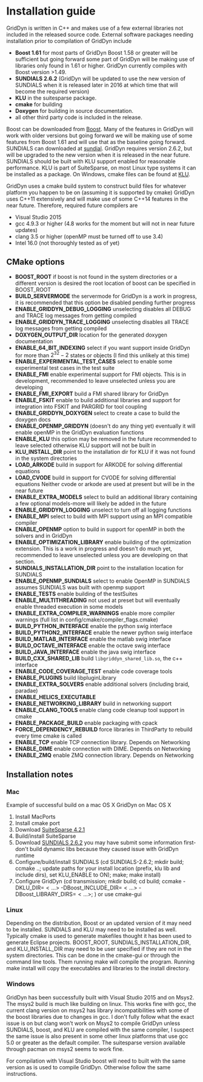 # Installation guide

GridDyn is written in C++ and makes use of a few external libraries not included in the released source code.
External software packages needing installation prior to compilation of GridDyn include

- **Boost 1.61** for most parts of GridDyn Boost 1.58 or greater will be sufficient but going forward some part of GridDyn will be making use of libraries only found in 1.61 or higher. GridDyn currently compiles with Boost version >1.49.
- **SUNDIALS 2.6.2** (GridDyn will be updated to use the new version of SUNDIALS when it is released later in 2016 at which time that will become the required version)
- **KLU** in the suitesparse package.
- **cmake** for building
- **Doxygen** for building in source documentation.
- all other third party code is included in the release.

Boost can be downloaded from [Boost](www.boost.org). Many of the features in GridDyn will work with older versions but going forward we will be making use of some features from Boost 1.61 and will use that as the baseline going forward. SUNDIALS can downloaded at [sundial](http://computation.llnl.gov/sundials). GridDyn requires version 2.6.2, but will be upgraded to the new version when it is released in the near future. SUNDIALS should be built with KLU support enabled for reasonable performance. KLU is part of SuiteSparse, on most Linux type systems it can be installed as a package. On Windows, cmake files can be found at [KLU](https://github.com/jlblancoc/suitesparse-metis-for-windows).

GridDyn uses a cmake build system to construct build files for whatever platform you happen to be on (assuming it is supported by cmake)
GridDyn uses C++11 extensively and will make use of some C++14 features in the near future. Therefore, required future compilers are

- Visual Studio 2015
- gcc 4.9.3 or higher (4.8 works for the moment but will not in near future updates)
- clang 3.5 or higher (openMP must be turned off to use 3.4)
- Intel 16.0 (not thoroughly tested as of yet)


## CMake options

- **BOOST_ROOT** if boost is not found in the system directories or a different version is desired the root location of boost can be specified in BOOST_ROOT
- **BUILD_SERVERMODE** the servermode for GridDyn is a work in progress, it is recommended that this option be disabled pending further progress
- **ENABLE_GRIDDYN_DEBUG_LOGGING** unselecting disables all DEBUG and TRACE log messages from getting compiled
- **ENABLE_GRIDDYN_TRACE_LOGGING** unselecting disables all TRACE log messages from getting compiled
- **DOXYGEN_OUTPUT_DIR** location for the generated doxygen documentation
- **ENABLE_64_BIT_INDEXING** select if you want support inside GridDyn for more than $2^{32}-2$ states or objects (I find this unlikely at this time)
- **ENABLE_EXPERIMENTAL_TEST_CASES** select to enable some experimental test cases in the test suite
- **ENABLE_FMI** enable experimental support for FMI objects. This is in development, recommended to leave unselected unless you are developing
- **ENABLE_FMI_EXPORT** build a FMI shared library for GridDyn
- **ENABLE_FSKIT** enable to build additional libraries and support for integration into FSKIT and PARGRID for tool coupling
- **ENABLE_GRIDDYN_DOXYGEN** select to create a case to build the doxygen docs
- **ENABLE_OPENMP_GRIDDYN** (doesn't do any thing yet) eventually it will enable openMP in the GridDyn evaluation functions
- **ENABLE_KLU** this option may be removed in the future recommended to leave selected otherwise KLU support will not be built in
- **KLU_INSTALL_DIR** point to the installation dir for KLU if it was not found in the system directories
- **LOAD_ARKODE** build in support for ARKODE for solving differential equations
- **LOAD_CVODE** build in support for CVODE for solving differential equations Neither cvode or arkode are used at present but will be in the near future
- **ENABLE_EXTRA_MODELS** select to build an additional library containing a few optional models-more will likely be added in the future
- **ENABLE_GRIDDYN_LOGGING** unselect to turn off all logging functions
- **ENABLE_MPI** select to build with MPI support using an MPI compatible compiler
- **ENABLE_OPENMP** option to build in support for openMP in both the solvers and in GridDyn
- **ENABLE_OPTIMIZATION_LIBRARY** enable building of the optimization extension. This is a work in progress and doesn't do much yet, recommended to leave unselected unless you are developing on that section.
- **SUNDIALS_INSTALLATION_DIR** point to the installation location for SUNDIALS
- **ENABLE_OPENMP_SUNDIALS** select to enable OpenMP in SUNDIALS assumes SUNDIALS was built with openmp support
- **ENABLE_TESTS** enable building of the testSuites
- **ENABLE_MULTITHREADING** not used at preset but will eventually enable threaded execution in some models
- **ENABLE_EXTRA_COMPILER_WARNINGS** enable more compiler warnings (full list in config/cmake/compiler_flags.cmake)
- **BUILD_PYTHON_INTERFACE** enable the python swig interface
- **BUILD_PYTHON2_INTERFACE** enable the newer python swig interface
- **BUILD_MATLAB_INTERFACE** enable the matlab swig interface
- **BUILD_OCTAVE_INTERFACE** enable the octave swig interface
- **BUILD_JAVA_INTERFACE** enable the java swig interface
- **BUILD_CXX_SHARED_LIB** build `libgriddyn_shared_lib.so`, the c++ interface
- **ENABLE_CODE_COVERAGE_TEST** enable code coverage tools
- **ENABLE_PLUGINS** build libpluginLibrary
- **ENABLE_EXTRA_SOLVERS** enable additional solvers (including braid, paradae)
- **ENABLE_HELICS_EXECUTABLE**
- **ENABLE_NETWORKING_LIBRARY** build in networking support
- **ENABLE_CLANG_TOOLS** enable clang code cleanup tool support in cmake
- **ENABLE_PACKAGE_BUILD** enable packaging with cpack
- **FORCE_DEPENDENCY_REBUILD** force libraries in ThirdParty to rebuild every time cmake is called
- **ENABLE_TCP** enable TCP connection library. Depends on Networking
- **ENABLE_DIME** enable connection with DIME. Depends on Networking
- **ENABLE_ZMQ** enable ZMQ connection library. Depends on Networking

## Installation notes

### Mac

Example of successful build on a mac OS X
GridDyn on Mac OS X

1. Install MacPorts
2. Install cmake port
3. Download [SuiteSparse 4.2.1](http://faculty.cse.tamu.edu/davis/suitesparse.html)
4. Build/install SuiteSparse
5. Download [SUNDIALS 2.6.2](http://computation.llnl.gov/projects/SUNDIALS-suite-nonlinear-differential-algebraic-equation-solvers/download/SUNDIALS-2.6.2.tar.gz) you may have submit some information first- don't build dynamic libs because they caused issue with GridDyn runtime
6. Configure/build/install SUNDIALS (cd SUNDIALS-2.6.2; mkdir build; ccmake ..; update paths for your install location (prefix, klu lib and include dirs), set KLU\_ENABLE to ON); make; make install)
8. Configure GridDyn (cd transmission; mkdir build; cd build; ccmake -DKLU\_DIR=$<\hdots>$ -DBoost\_INCLUDE\_DIR=$<\hdots>$ -DBoost\_LIBRARY\_DIRS=$<\hdots>$; ) or use cmake-gui

### Linux

Depending on the distribution, Boost or an updated version of it may need to be installed. SUNDIALS and KLU may need to be installed as well. Typically cmake is used to generate makefiles thought it has been used to generate Eclipse projects. BOOST_ROOT, SUNDIALS_INSTALLATION_DIR, and KLU_INSTALL_DIR may need to be user specified if they are not in the system directories. This can be done in the cmake-gui or through the command line tools. Them running make will compile the program.
Running make install will copy the executables and libraries to the install directory.

### Windows

GridDyn has been successfully built with Visual Studio 2015 and on Msys2. The msys2 build is much like building on linux. This works fine with gcc, the current clang version on msys2 has library incompatibilities with some of the boost libraries due to changes in gcc. I don't fully follow what the exact issue is on but clang won't work on Msys2 to compile GridDyn unless SUNDIALS, boost, and KLU are compiled with the same compiler, I suspect the same issue is also present in some other linux platforms that use gcc 5.0 or greater as the default compiler. The suitesparse version available through pacman on msys2 seems to work fine.

For compilation with Visual Studio boost will need to built with the same version as is used to compile GridDyn. Otherwise follow the same instructions.
